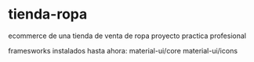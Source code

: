 # tienda-ropa
ecommerce de una tienda de venta de ropa proyecto practica profesional


framesworks instalados hasta ahora: material-ui/core
material-ui/icons